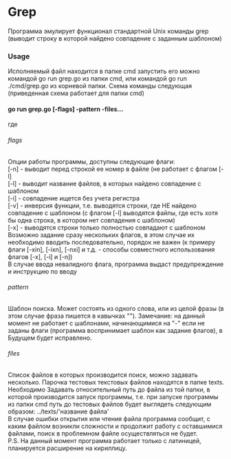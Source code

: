 # Grep  
Программа эмулирует функционал стандартной Unix команды grep (выводит строку в которой найдено совпадение с заданным шаблоном)  

### Usage  
Исполняемый файл находится в папке cmd запустить его можно командой go run grep.go из папки cmd, или командой go run ./cmd/grep.go из корневой папки. Схема команды следующая  (приведенная схема работает для папки cmd)  
#### go run grep.go [-flags] -pattern -files...  
где 
###### flags  
Опции работы программы, доступны следующие флаги:  
[-n] - выводит перед строкой ее номер в файле (не работает с флагом [-l]  
[-l] - выводит название файлов, в которых найдено совпадение с шаблоном  
[-i] - совпадение ищется без учета регистра  
[-v] - инверсия функции, т.е. выводятся строки, где НЕ найдено совпадение с шаблоном (с флагом [-l] выводятся файлы, где есть хотя бы одна строка, в котором нет совпадения с шаблоном)  
[-x] - выводятся строки только полностью совпадают с шаблоном  
Возможно задание сразу нескольких флагов, в этом случае их необходимо вводить последовательно, порядок не важен (к примеру флаги [-xin], [-ixn], [-nxi] и т.д. - способы совместного использования флагов [-x], [-i] и [-n])  
В случае ввода невалидного флага, программа выдаст предупреждение и инструкцию по вводу   
###### pattern  
Шаблон поиска. Может состоять из одного слова, или из целой фразы (в этом случае фраза пишется в кавычках "").
Замечание: на данный момент не работает с шаблонами, начинающимися на "-" если не заданы флаги (программа воспринимает шаблон как задание флагов), в Будущем будет исправлено.  
###### files
Список файлов в которых производится поиск, можно задавать несколько. Парочка тестовых текстовых файлов находятся в папке texts. Необходимо Задавать относительный путь до файла из той папки, в которой производится запуск программы, т.е. при запуске программы из папки cmd путь до тестовых файлов будет выглядеть следующим образом: ../texts/'название файла'  
В случае ошибки открытия или чтения файла программа сообщит, с каким файлом возникли сложности и продолжит работу с оставшимися файлами, поиск в проблемном файле осуществляться не будет.  
P.S. На данный момент программа работает только с латиницей, планируется расширение на кириллицу.
